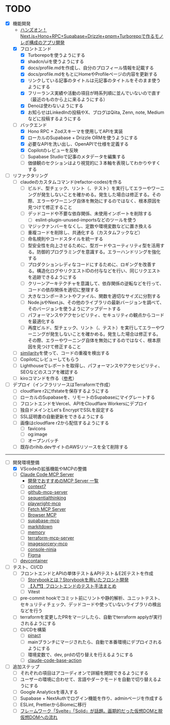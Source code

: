 # TODO

- [x] 機能開発
  - [ハンズオン！Next.js+Hono+RPC+Supabase+Drizzle+pnpm+Turborepoで作るモノレポ構成のアプリ開発](https://zenn.dev/ippe/articles/7782e701f8df26)
  - [x] フロントエンド
    - [x] Turborepoを使うようにする
    - [x] shadcn/uiを使うようにする
    - [x] docs/profile.mdを作成し、自分のプロフィール情報を記載する
    - [x] docs/profile.mdをもとにHomeやProfileページの内容を更新する
    - [x] リンクしている記事のタイトルは元記事のタイトルをそのまま使うようにする
    - [x] フリーランス実績や活動の項目が時系列順に並んでいないので直す（最近のものから上に来るようにする）
    - [x] Denoは使わないようにする
    - [x] お知らせはLinkedInの投稿やX、ブログはQiita, Zenn, note, Mediumなどに投稿するようにする
  - [ ] バックエンド
    - [x] Hono RPC + Zodスキーマを使用してAPIを実装
    - [x] ローカルのSupabase + Drizzle ORMを使うようにする
    - [x] 必要なAPIを洗い出し、OpenAPIで仕様を定義する
    - [x] Copilotのレビューを反映
    - [ ] Supabase Studioで記事のメタデータを編集する
    - [ ] 価値観のセクションはより視覚的に３本軸を表現してわかりやすくする
- [ ] リファクタリング
  - [ ] claudeのカスタムコマンド(refactor-codes)を作る
    - [ ] ビルド、型チェック、リント（、テスト）を実行してエラーやワーニングが発生しないことを確かめる。発生した場合は修正する。その際、エラーやワーニング自体を無効にするのではなく、根本原因を見つけて修正すること
    - [ ] デッドコードや不要な依存関係、未使用インポートを削除する
      - [ ] eslint-plugin-unused-importsなどのツールを使う
    - [ ] マジックナンバーをなくし、定数や環境変数などに置き換える
    - [ ] 重複コードを削除し、共通化する（カスタムフックなど）
    - [ ] 命名規則やコードスタイルを統一する
    - [ ] 型安全性を向上させるために、型ガードやユーティリティ型を活用する。防御的プログラミングを意識する。エラーハンドリングを強化する
    - [ ] プロダクションレディなコードにするために、ロギングを改善する。構造化ログやリクエストIDの付与などを行い、同じリクエストを追跡できるようにする
    - [ ] クリーンアーキテクチャを意識して、依存関係の逆転などを行って、コードの依存関係を適切に整理する
    - [ ] 大きなコンポーネントやファイル、関数を適切なサイズに分割する
    - [ ] Node.jsやNext.js、その他のライブラリの最新バージョンを調べて、そのバージョンを使うようにアップデートする
    - [ ] パフォーマンスやアクセシビリティ、セキュリティの観点からコードを最適化する
    - [ ] 再度ビルド、型チェック、リント（、テスト）を実行してエラーやワーニングが発生しないことを確かめる。発生した場合は修正する。その際、エラーやワーニング自体を無効にするのではなく、根本原因を見つけて修正すること
  - [ ] [similarity](https://github.com/mizchi/similarity)を使って、コードの重複を検出する
  - [ ] Copilotにレビューしてもらう
  - [ ] Lighthouseでレポートを取得し、パフォーマンスやアクセシビリティ、SEOなどのスコアを確認する
  - [ ] kiroコマンドを作る（[参考](https://zenn.dev/sosukesuzuki/articles/593903287631e9)）
- [ ] デプロイ（インフラリソースはTerraformで作成）
  - [ ] cloudflare r2にtfstateを保存するようにする
  - [ ] ローカルのSupabaseを、リモートのSupabaseにマイグレートする
  - [ ] フロントエンドをVercel、APIをCloudflare Workersにデプロイ
  - [ ] 独自ドメインとLet's EncryptでSSLを設定する
  - [ ] SSL証明書の自動更新をできるようにする
  - [ ] 画像はcloudflare r2から配信するようにする
    - [ ] favicons
    - [ ] og:image
    - [ ] オープンバッチ
  - [ ] 既存のrihib.devサイトのAWSリソースを全て削除する

---

- [ ] 開発環境整備
  - [x] VScodeの拡張機能やMCPの整備
  - [ ] [Claude Code MCP Server](https://docs.anthropic.com/ja/docs/claude-code/mcp)
    - [開発でおすすめのMCP Server 一覧](https://zenn.dev/yareyare/articles/c5c07b64e7107f)
    - [ ] [context7](https://github.com/upstash/context7)
    - [ ] [github-mcp-server](https://github.com/github/github-mcp-server)
    - [ ] [sequentialthinking](https://github.com/modelcontextprotocol/servers/tree/main/src/sequentialthinking)
    - [ ] [playwright-mcp](https://github.com/microsoft/playwright-mcp)
    - [ ] [Fetch MCP Server](https://github.com/modelcontextprotocol/servers/tree/main/src/fetch)
    - [ ] [Browser MCP](https://github.com/browsermcp/mcp)
    - [ ] [supabase-mcp](http://github.com/supabase-community/supabase-mcp)
    - [ ] [markitdown](https://github.com/microsoft/markitdown/tree/main/packages/markitdown-mcp)
    - [ ] [memory](https://github.com/modelcontextprotocol/servers/tree/main/src/memory)
    - [ ] [terraform-mcp-server](https://github.com/hashicorp/terraform-mcp-server)
    - [ ] [imagesorcery-mcp](https://github.com/sunriseapps/imagesorcery-mcp)
    - [ ] [console-ninja](https://github.com/wallabyjs/console-ninja#mcp-server)
    - [ ] [Figma](https://help.figma.com/hc/ja/articles/32132100833559-Dev-Mode-MCPサーバー利用ガイド)
  - [ ] [devcontainer](https://docs.anthropic.com/ja/docs/claude-code/devcontainer)
- [ ] テスト、CI/CD
  - [ ] フロントエンドとAPIの単体テスト＆APIテスト＆E2Eテストを作成
    - [ ] [Storybookとは？Storybookを用いたフロント開発](https://zenn.dev/fullyou/articles/853b77a3ce9144)
    - [ ] [【入門】フロントエンドのテスト手法まとめ](https://qiita.com/KNR109/items/7cf6b24bed318dab5715)
    - [ ] Vitest
  - [ ] pre-commit hookでコミット前にリントや静的解析、ユニットテスト、セキュリティチェック、デッドコードや使っていないライブラリの検出などを行う
  - [ ] terraformを変更したPRをマージしたら、自動でterraform applyが実行されるようにする
  - [ ] CI/CDを構築
    - [ ] [pinact](https://dev.classmethod.jp/articles/hardening-github-actions-with-pinact-commit-sha-semver/)
    - [ ] mainブランチにマージされたら、自動で本番環境にデプロイされるようにする
    - [ ] 環境変数で、dev, prdの切り替えを行えるようにする
    - [ ] [claude-code-base-action](https://github.com/anthropics/claude-code-base-action)
- [ ] 追加ステップ
  - [ ] それぞれの項目はアコーディオンで詳細を開閉できるようにする
  - [ ] ユーザーの環境に合わせて、言語やダークモードを自動で切り替えるようにする
  - [ ] Google Analyticsを導入する
  - [ ] Supabase + NextAuthでログイン機能を作り、adminページを作成する
  - [ ] ESLint, PrettierからBiomeに移行
  - [ ] [フレームワーク「Svelte」「Solid」が話題。画期的だった仮想DOMと脱仮想DOMへの流れ](https://levtech.jp/media/article/column/detail_411/)
